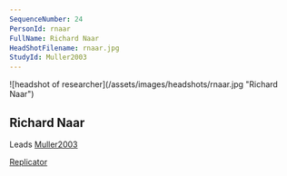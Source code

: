 ```yaml
---
SequenceNumber: 24
PersonId: rnaar
FullName: Richard Naar
HeadShotFilename: rnaar.jpg
StudyId: Muller2003
---
```

<a name="rnaar">
![headshot of researcher](/assets/images/headshots/rnaar.jpg "Richard Naar")

## Richard Naar



Leads [Muller2003](/replications/#Muller2003)



[Replicator]("replicator") 